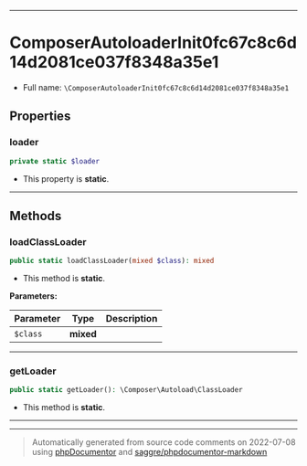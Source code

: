 ***

# ComposerAutoloaderInit0fc67c8c6d14d2081ce037f8348a35e1





* Full name: `\ComposerAutoloaderInit0fc67c8c6d14d2081ce037f8348a35e1`



## Properties


### loader



```php
private static $loader
```



* This property is **static**.


***

## Methods


### loadClassLoader



```php
public static loadClassLoader(mixed $class): mixed
```



* This method is **static**.




**Parameters:**

| Parameter | Type | Description |
|-----------|------|-------------|
| `$class` | **mixed** |  |




***

### getLoader



```php
public static getLoader(): \Composer\Autoload\ClassLoader
```



* This method is **static**.







***


***
> Automatically generated from source code comments on 2022-07-08 using [phpDocumentor](http://www.phpdoc.org/) and [saggre/phpdocumentor-markdown](https://github.com/Saggre/phpDocumentor-markdown)

